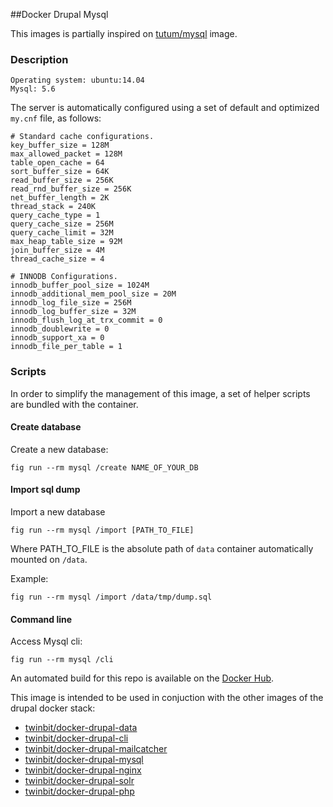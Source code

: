 
##Docker Drupal Mysql

This images is partially inspired on [tutum/mysql](https://registry.hub.docker.com/u/tutum/mysql/) image.

### Description

```
Operating system: ubuntu:14.04
Mysql: 5.6
```

The server is automatically configured using a set of default and optimized `my.cnf` file, as follows:

```
# Standard cache configurations.
key_buffer_size = 128M
max_allowed_packet = 128M
table_open_cache = 64
sort_buffer_size = 64K
read_buffer_size = 256K
read_rnd_buffer_size = 256K
net_buffer_length = 2K
thread_stack = 240K
query_cache_type = 1
query_cache_size = 256M
query_cache_limit = 32M
max_heap_table_size = 92M
join_buffer_size = 4M
thread_cache_size = 4

# INNODB Configurations.
innodb_buffer_pool_size = 1024M
innodb_additional_mem_pool_size = 20M
innodb_log_file_size = 256M
innodb_log_buffer_size = 32M
innodb_flush_log_at_trx_commit = 0
innodb_doublewrite = 0
innodb_support_xa = 0
innodb_file_per_table = 1
```

### Scripts

In order to simplify the management of this image, a set of helper scripts are bundled with the container.

#### Create database

Create a new database:

```
fig run --rm mysql /create NAME_OF_YOUR_DB
```

#### Import sql dump

Import a new database

```
fig run --rm mysql /import [PATH_TO_FILE]
```

Where PATH_TO_FILE is the absolute path of `data` container automatically mounted on `/data`.

Example:

```
fig run --rm mysql /import /data/tmp/dump.sql
```

#### Command line

Access Mysql cli:

```
fig run --rm mysql /cli
```









An automated build for this repo is available on the [Docker Hub](https://registry.hub.docker.com/u/twinbit).

This image is intended to be used in conjuction with the other images of the drupal docker stack:

- [twinbit/docker-drupal-data](https://github.com/twinbit/docker-drupal-data)
- [twinbit/docker-drupal-cli](https://github.com/twinbit/docker-drupal-cli)
- [twinbit/docker-drupal-mailcatcher](https://github.com/twinbit/docker-drupal-mailcatcher)
- [twinbit/docker-drupal-mysql](https://github.com/twinbit/docker-drupal-mysql)
- [twinbit/docker-drupal-nginx](https://github.com/twinbit/docker-drupal-nginx)
- [twinbit/docker-drupal-solr](https://github.com/twinbit/docker-drupal-solr)
- [twinbit/docker-drupal-php](https://github.com/twinbit/docker-drupal-php)
